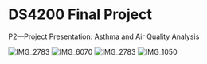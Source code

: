 # DS4200 Final Project
 P2—Project Presentation: Asthma and Air Quality Analysis


![IMG_2783](https://github.com/patelkrina100/DS4200-Final-Project/assets/130016349/b3bd2bc6-14b0-482b-928d-9d344d5c3b34)
![IMG_6070](https://github.com/patelkrina100/DS4200-Final-Project/assets/130016349/c7922d1f-7a7b-4327-be06-f0ba11c9041d)
![IMG_2783](https://github.com/patelkrina100/DS4200-Final-Project/assets/130016349/2d5b13ba-c673-4fd3-a866-27d8bdf2b7c9)
![IMG_1050](https://github.com/patelkrina100/DS4200-Final-Project/assets/130016349/1f4a8a34-cb0c-41f5-a0f3-84e1c4d7315d)
